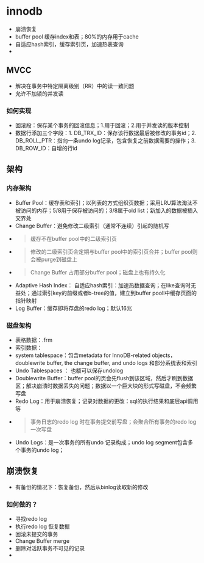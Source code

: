 # innodb
- 崩溃恢复
- buffer pool 缓存index和表；80%的内存用于cache
- 自适应hash索引，缓存索引页，加速热表查询
- 

## MVCC
- 解决在事务中特定隔离级别（RR）中的读一致问题
- 允许不加锁的并发读
### 如何实现
- 回滚段：保存某个事务的回滚信息；1.用于回滚；2.用于并发读的版本控制
- 数据行添加三个字段：1. DB_TRX_ID：保存该行数据最后被修改的事务id；2. DB_ROLL_PTR：指向一条undo log记录，包含恢复之前数据需要的操作；3. DB_ROW_ID：自增的行id

## 架构

### 内存架构
- Buffer Pool：缓存表和索引；以列表的方式组织页数据；采用LRU算法淘汰不被访问的内存；5/8用于保存被访问的；3/8属于old list；新加入的数据被插入交界处
- Change Buffer：避免修改二级索引（通常不连续）引起的随机写
- > 缓存不在buffer pool中的二级索引页
- > 修改的二级索引页会定期与buffer pool中的索引页合并；buffer pool则会被purge到磁盘上
- > Change Buffer 占用部分buffer pool；磁盘上也有持久化
-  Adaptive Hash Index： 自适应hash索引：加速热数据查询；在like查询时无益处；通过索引key的前缀或者b-tree的值，建立到buffer pooll中缓存页面的指针映射
-  Log Buffer：缓存即将存盘的redo log；默认16兆
### 磁盘架构
- 表格数据：.frm
- 索引数据：
- system tablespace：包含metadata for InnoDB-related objects， doublewrite buffer, the change buffer, and undo logs 和部分系统表和索引
- Undo Tablespaces ： 也额可以保存undolog
- Doublewrite Buffer：buffer pool的页会先flush到该区域，然后才刷到数据区；解决崩溃时数据丢失的问题；数据以一个巨大块的形式写磁盘，不会频繁写盘
- Redo Log：用于崩溃恢复；记录对数据的更改：sql的执行结果和底层api调用等
- > 事务日志的redo log 时在事务提交前写盘；会聚合所有事务的redo log一次写盘
- Undo Logs：是一次事务的所有undo 记录构成；undo log segment包含多个事务的undo log；

## 崩溃恢复
- 有备份的情况下：恢复备份，然后从binlog读取新的修改
### 如何做的？
- 寻找redo log
- 执行redo log 恢复数据
- 回滚未提交的事务
- Change Buffer merge
- 删除对活跃事务不可见的记录
- 
